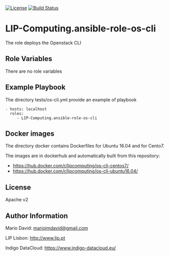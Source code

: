 [![License](http://img.shields.io/:license-apache-blue.svg?style=flat-square)](http://www.apache.org/licenses/LICENSE-2.0.html)
[![Build Status](https://travis-ci.org/LIP-Computing/ansible-role-os-cli.svg?branch=master)](https://travis-ci.org/LIP-Computing/ansible-role-os-cli)

LIP-Computing.ansible-role-os-cli
=================================

The role deploys the Openstack CLI

Role Variables
--------------

There are no role variables

Example Playbook
----------------

The directory tests/os-cli.yml provide an example of playbook

    - hosts: localhost
      roles:
         - LIP-Computing.ansible-role-os-cli

Docker images
-------------

The directory docker contains Dockerfiles for Ubuntu 16.04 and for Cento7.

The images are in dockerhub and automatically built from this repository:

* https://hub.docker.com/r/lipcomputing/os-cli-centos7/
* https://hub.docker.com/r/lipcomputing/os-cli-ubuntu16.04/

License
-------

Apache v2

Author Information
------------------

Mario David: <mariojmdavid@gmail.com>

LIP Lisbon: http://www.lip.pt

Indigo DataCloud: https://www.indigo-datacloud.eu/
